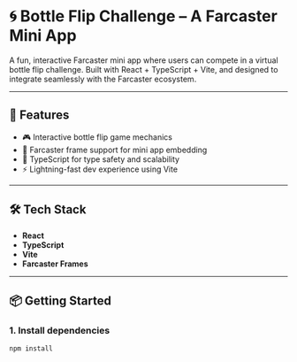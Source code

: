 # 🌀 Bottle Flip Challenge – A Farcaster Mini App

A fun, interactive Farcaster mini app where users can compete in a virtual bottle flip challenge. Built with React + TypeScript + Vite, and designed to integrate seamlessly with the Farcaster ecosystem.

---

## 🚀 Features

- 🎮 Interactive bottle flip game mechanics  
- 📡 Farcaster frame support for mini app embedding  
- 🧠 TypeScript for type safety and scalability  
- ⚡ Lightning-fast dev experience using Vite  

---

## 🛠️ Tech Stack

- **React**
- **TypeScript**
- **Vite**
- **Farcaster Frames**

---

## 📦 Getting Started

### 1. Install dependencies

```bash
npm install

